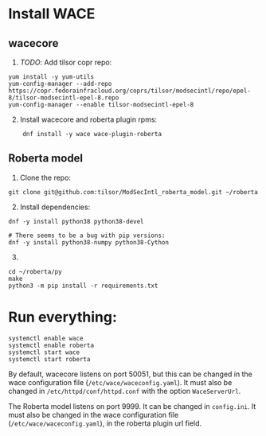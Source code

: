 # Install WACE

## wacecore
1. *TODO*: Add tilsor copr repo:
```
yum install -y yum-utils 
yum-config-manager --add-repo https://copr.fedorainfracloud.org/coprs/tilsor/modsecintl/repo/epel-8/tilsor-modsecintl-epel-8.repo
yum-config-manager --enable tilsor-modsecintl-epel-8
```

2. Install wacecore and roberta plugin rpms:
```
	dnf install -y wace wace-plugin-roberta
```


## Roberta model

1. Clone the repo:
```
git clone git@github.com:tilsor/ModSecIntl_roberta_model.git ~/roberta
```

2. Install dependencies:
```
dnf -y install python38 python38-devel

# There seems to be a bug with pip versions:
dnf -y install python38-numpy python38-Cython
```

3. 
```
cd ~/roberta/py
make
python3 -m pip install -r requirements.txt
```

# Run everything:
```
systemctl enable wace
systemctl enable roberta
systemctl start wace
systemctl start roberta
```

By default, wacecore listens on port 50051, but this can be changed in the wace
configuration file (`/etc/wace/waceconfig.yaml`). It must also be
changed in `/etc/httpd/conf/httpd.conf` with the option
`WaceServerUrl`.

The Roberta model listens on port 9999. It can be changed in
`config.ini`. It must also be changed in the wace
configuration file (`/etc/wace/waceconfig.yaml`), in the roberta
plugin url field.
